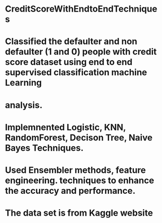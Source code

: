 # CreditScoreWithEndtoEndTechniques
# Classified the defaulter and non defaulter (1 and 0) people with credit score dataset using end to end supervised classification machine Learning
# analysis.  
# Implemnented Logistic, KNN, RandomForest, Decison Tree, Naive Bayes Techniques.
# Used Ensembler methods, feature engineering. techniques to enhance the accuracy and performance.
# The data set is from Kaggle website
